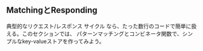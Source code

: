 MatchingとResponding
-----------------------

典型的なリクエスト/レスポンス サイクル なら、たった数行のコードで簡単に扱える。このセクションでは、
パターンマッチングとコンビネータ関数で、シンプルなkey-valueストアを作ってみよう。

